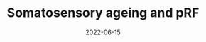 ---
title: "Somatosensory ageing and pRF"
collection: teaching
type: "Seminar"
permalink: /teaching/2022-teaching-2
venue: "Developmental Psychology, University of Innsbruck"
date: 2022-06-15
location: "Virtual"
---